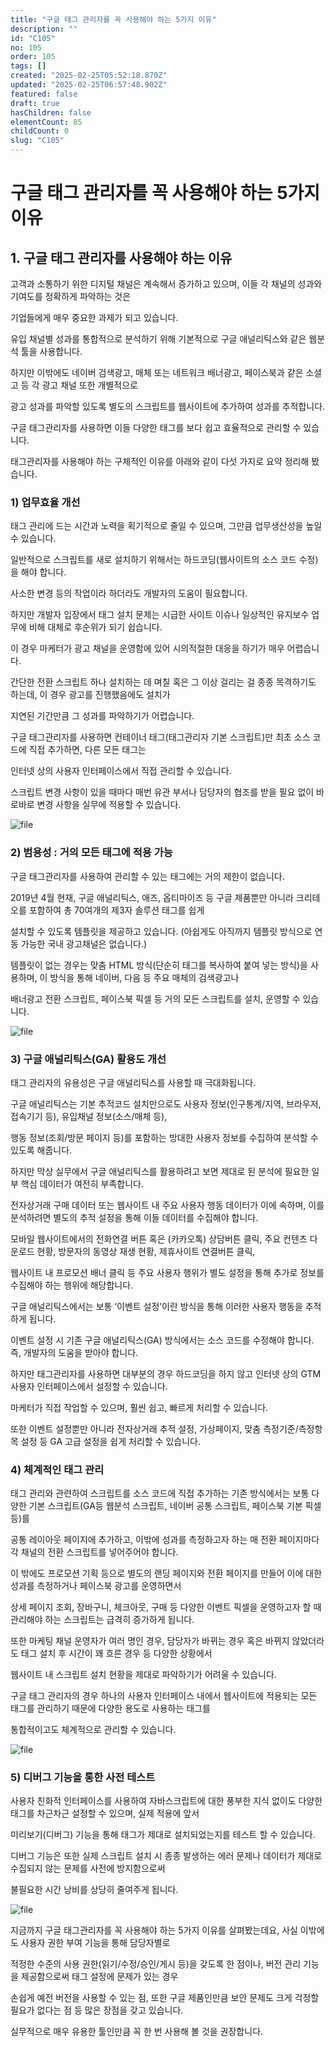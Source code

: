 ```yaml
---
title: "구글 태그 관리자를 꼭 사용해야 하는 5가지 이유"
description: ""
id: "C105"
no: 105
order: 105
tags: []
created: "2025-02-25T05:52:18.870Z"
updated: "2025-02-25T06:57:48.902Z"
featured: false
draft: true
hasChildren: false
elementCount: 85
childCount: 0
slug: "C105"
---
```


# 구글 태그 관리자를 꼭 사용해야 하는 5가지 이유



## 1. 구글 태그 관리자를 사용해야 하는 이유



고객과 소통하기 위한 디지털 채널은 계속해서 증가하고 있으며, 이들 각 채널의 성과와 기여도를 정확하게 파악하는 것은 

기업들에게 매우 중요한 과제가 되고 있습니다.

유입 채널별 성과를 통합적으로 분석하기 위해 기본적으로 구글 애널리틱스와 같은 웹분석 툴을 사용합니다. 

하지만 이밖에도 네이버 검색광고, 매체 또는 네트워크 배너광고, 페이스북과 같은 소셜 고 등 각 광고 채널 또한 개별적으로 

광고 성과를 파악할 있도록 별도의 스크립트를 웹사이트에 추가하여 성과를 추적합니다.

구글 태그관리자를 사용하면 이들 다양한 태그를 보다 쉽고 효율적으로 관리할 수 있습니다. 

태그관리자를 사용해야 하는 구체적인 이유를 아래와 같이 다섯 가지로 요약 정리해 봤습니다.



### 1) 업무효율 개선



태그 관리에 드는 시간과 노력을 획기적으로 줄일 수 있으며, 그만큼 업무생산성을 높일 수 있습니다. 

일반적으로 스크립트를 새로 설치하기 위해서는 하드코딩(웹사이트의 소스 코드 수정)을 해야 합니다. 

사소한 변경 등의 작업이라 하더라도 개발자의 도움이 필요합니다.



하지만 개발자 입장에서 태그 설치 문제는 시급한 사이트 이슈나 일상적인 유지보수 업무에 비해 대체로 후순위가 되기 쉽습니다. 

이 경우 마케터가 광고 채널을 운영함에 있어 시의적절한 대응을 하기가 매우 어렵습니다. 

간단한 전환 스크립트 하나 설치하는 데 며칠 혹은 그 이상 걸리는 걸 종종 목격하기도 하는데, 이 경우 광고를 진행했음에도 설치가 

지연된 기간만큼 그 성과를 파악하기가 어렵습니다.



구글 태그관리자를 사용하면 컨테이너 태그(태그관리자 기본 스크립트)만 최초 소스 코드에 직접 추가하면, 다른 모든 태그는 

인터넷 상의 사용자 인터페이스에서 직접 관리할 수 있습니다. 

스크립트 변경 사항이 있을 때마다 매번 유관 부서나 담당자의 협조를 받을 필요 없이 바로바로 변경 사항을 실무에 적용할 수 있습니다.



![file](/images/8cb684aca2f8fde36a4bc1ebf108c428.jpg)



### 2) 범용성 : 거의 모든 태그에 적용 가능



구글 태그관리자를 사용하여 관리할 수 있는 태그에는 거의 제한이 없습니다. 

2019년 4월 현재, 구글 애널리틱스, 애즈, 옵티마이즈 등 구글 제품뿐만 아니라 크리테오를 포함하여 총 70여개의 제3자 솔루션 태그를 쉽게 

설치할 수 있도록 템플릿을 제공하고 있습니다. (아쉽게도 아직까지 템플릿 방식으로 연동 가능한 국내 광고채널은 없습니다.)



템플릿이 없는 경우는 맞춤 HTML 방식(단순히 태그를 복사하여 붙여 넣는 방식)을 사용하며, 이 방식을 통해 네이버, 다음 등 주요 매체의 검색광고나 

배너광고 전환 스크립트, 페이스북 픽셀 등 거의 모든 스크립트를 설치, 운영할 수 있습니다.



![file](/images/2b029a5db3625f4115af50cf56bf3e64.jpg)



### 3) 구글 애널리틱스(GA) 활용도 개선



태그 관리자의 유용성은 구글 애널리틱스를 사용할 때 극대화됩니다. 

구글 애널리틱스는 기본 추적코드 설치만으로도 사용자 정보(인구통계/지역, 브라우저, 접속기기 등), 유입채널 정보(소스/매체 등), 

행동 정보(조회/방문 페이지 등)를 포함하는 방대한 사용자 정보를 수집하여 분석할 수 있도록 해줍니다.

하지만 막상 실무에서 구글 애널리틱스를 활용하려고 보면 제대로 된 분석에 필요한 일부 핵심 데이터가 여전히 부족합니다. 

전자상거래 구매 데이터 또는 웹사이트 내 주요 사용자 행동 데이터가 이에 속하며, 이를 분석하려면 별도의 추적 설정을 통해 이들 데이터를 수집해야 합니다.

모바일 웹사이트에서의 전화연결 버튼 혹은 (카카오톡) 상담버튼 클릭, 주요 컨텐츠 다운로드 현황, 방문자의 동영상 재생 현황, 제휴사이트 연결버튼 클릭, 

웹사이트 내 프로모션 배너 클릭 등 주요 사용자 행위가 별도 설정을 통해 추가로 정보를 수집해야 하는 행위에 해당합니다. 

구글 애널리틱스에서는 보통 ‘이벤트 설정’이란 방식을 통해 이러한 사용자 행동을 추적하게 됩니다.

이벤트 설정 시 기존 구글 애널리틱스(GA) 방식에서는 소스 코드를 수정해야 합니다. 즉, 개발자의 도움을 받아야 합니다. 

하지만 태그관리자를 사용하면 대부분의 경우 하드코딩을 하지 않고 인터넷 상의 GTM 사용자 인터페이스에서 설정할 수 있습니다. 

마케터가 직접 작업할 수 있으며, 훨씬 쉽고, 빠르게 처리할 수 있습니다.

또한 이벤트 설정뿐만 아니라 전자상거래 추적 설정, 가상페이지, 맞춤 측정기준/측정항목 설정 등 GA 고급 설정을 쉽게 처리할 수 있습니다.



### 4) 체계적인 태그 관리



태그 관리와 관련하여 스크립트를 소스 코드에 직접 추가하는 기존 방식에서는 보통 다양한 기본 스크립트(GA등 웹분석 스크립트, 네이버 공통 스크립트, 페이스북 기본 픽셀 등)를 

공통 레이아웃 페이지에 추가하고, 이밖에 성과를 측정하고자 하는 매 전환 페이지마다 각 채널의 전환 스크립트를 넣어주어야 합니다.

이 밖에도 프로모션 기획 등으로 별도의 랜딩 페이지와 전환 페이지를 만들어 이에 대한 성과를 측정하거나 페이스북 광고를 운영하면서 

상세 페이지 조회, 장바구니, 체크아웃, 구매 등 다양한 이벤트 픽셀을 운영하고자 할 때 관리해야 하는 스크립트는 급격히 증가하게 됩니다.

또한 마케팅 채널 운영자가 여러 명인 경우, 담당자가 바뀌는 경우 혹은 바뀌지 않았더라도 태그 설치 후 시간이 꽤 흐른 경우 등 다양한 상황에서 

웹사이트 내 스크립트 설치 현황을 제대로 파악하기가 어려울 수 있습니다.

구글 태그 관리자의 경우 하나의 사용자 인터페이스 내에서 웹사이트에 적용되는 모든 태그를 관리하기 때문에 다양한 용도로 사용하는 태그를 

통합적이고도 체계적으로 관리할 수 있습니다. 



![file](/images/bdf7c9e54f42c20d4878f3de6d67123d.jpg)



### 5) 디버그 기능을 통한 사전 테스트



사용자 친화적 인터페이스를 사용하여 자바스크립트에 대한 풍부한 지식 없이도 다양한 태그를 차근차근 설정할 수 있으며, 실제 적용에 앞서 

미리보기(디버그) 기능을 통해 태그가 제대로 설치되었는지를 테스트 할 수 있습니다.

디버그 기능은 또한 실제 스크립트 설치 시 종종 발생하는 에러 문제나 데이터가 제대로 수집되지 않는 문제를 사전에 방지함으로써

 불필요한 시간 낭비를 상당히 줄여주게 됩니다.

![file](/images/f972e21c43cb7f5322f50982a1974bd9.jpg)



지금까지 구글 태그관리자를 꼭 사용해야 하는 5가지 이유를 살펴봤는데요, 사실 이밖에도 사용자 권한 부여 기능을 통해 담당자별로 

적정한 수준의 사용 권한(읽기/수정/승인/게시 등)을 갖도록 한 점이나, 버전 관리 기능을 제공함으로써 태그 설정에 문제가 있는 경우 

손쉽게 예전 버전을 사용할 수 있는 점, 또한 구글 제품인만큼 보안 문제도 크게 걱정할 필요가 없다는 점 등 많은 장점을 갖고 있습니다. 

실무적으로 매우 유용한 툴인만큼 꼭 한 번 사용해 볼 것을 권장합니다.
